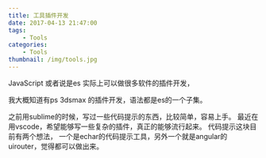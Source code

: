 ```yaml
---
title: 工具插件开发
date: 2017-04-13 21:47:00
tags:
    - Tools
categories:
    - Tools
thumbnail: /img/tools.jpg
---
```

JavaScript 或者说是es 实际上可以做很多软件的插件开发，

我大概知道有ps 3dsmax 的插件开发，语法都是es的一个子集。

之前用sublime的时候，写过一些代码提示的东西，比较简单，容易上手。
最近在用vscode，希望能够写一些复杂的插件，真正的能够流行起来。
代码提示这块目前有两个想法，
一个是echar的代码提示工具，另外一个就是angular的uirouter，觉得都可以做出来。
